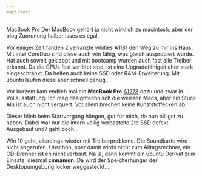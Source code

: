 ```yaml
---
macintosh
---
```

MacBook Pro
Der MacBook gehört ja nicht wirklich zu macintosh, aber der blog Zuordnung halber isses es egal.

Vor einiger Zeit fanden 2 verranzte whities [A1181](https://everymac.com/systems/apple/macbook/specs/macbook_2.0_white.html) den Weg zu mir ins Haus. Mit intel CoreDuo sind diese auch win fähig, was gleich ausprobiert wurde. Hat auch soweit geklappt und mit bootcamp wurden auch fast alle Treiber erkannt. Da die CPUs fest verlötet sind, ist eine Upgradefähigeit eher stark eingeschränkt. Da helfen auch keine SSD oder RAM-Erweiterung.
Mit ubuntu laufen diese aber schnell genug.

Vor kurzem kam endlich mal ein **MacBook Pro** [A1278](https://everymac.com/systems/apple/macbook/specs/macbook-core-2-duo-2.4-aluminum-13-late-2008-unibody-specs.html) dazu und zwar in Vollausstattung. Ich mag designtechnisch die weissen Macs, aber ein Stück Alu ist auch nicht verquert. Vot allem brechen keine Kunststoffecken ab.

Dieser blieb beim Startvorgang hängen, gut für mich, da nun billigst zu haben. Dabei war nur die intern völlig verbastelte 2te SSD defekt. Ausgebaut und? geht doch...

Win 10 geht, allerdings wieder mit Treiberprobleme. Die Soundkarte wird nicht abgerufen. Unschön, aber damit wirds nicht zum Alltagsrechner, ein CD-Brenner ist eh nicht verbaut. Na ja, dann kommt ein ubuntu Derivat zum Einsatz, diesmal **cinnamon**. Da wird der Speicherhunger der Desktopumgebung locker weggesteckt...
